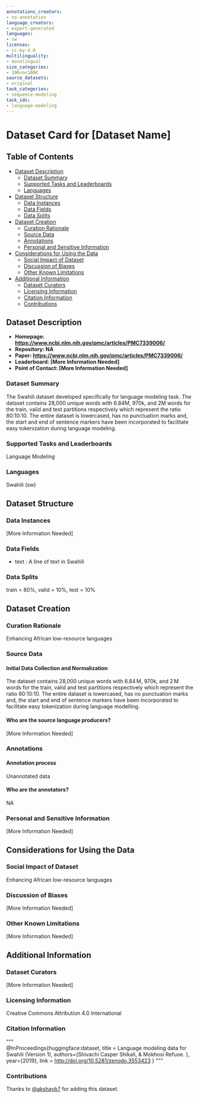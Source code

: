 ```yaml
---
annotations_creators:
- no-annotation
language_creators:
- expert-generated
languages:
- sw
licenses:
- cc-by-4.0
multilinguality:
- monolingual
size_categories:
- 10K<n<100K
source_datasets:
- original
task_categories:
- sequence-modeling
task_ids:
- language-modeling
---
```


# Dataset Card for [Dataset Name]

## Table of Contents
- [Dataset Description](#dataset-description)
  - [Dataset Summary](#dataset-summary)
  - [Supported Tasks and Leaderboards](#supported-tasks-and-leaderboards)
  - [Languages](#languages)
- [Dataset Structure](#dataset-structure)
  - [Data Instances](#data-instances)
  - [Data Fields](#data-fields)
  - [Data Splits](#data-splits)
- [Dataset Creation](#dataset-creation)
  - [Curation Rationale](#curation-rationale)
  - [Source Data](#source-data)
  - [Annotations](#annotations)
  - [Personal and Sensitive Information](#personal-and-sensitive-information)
- [Considerations for Using the Data](#considerations-for-using-the-data)
  - [Social Impact of Dataset](#social-impact-of-dataset)
  - [Discussion of Biases](#discussion-of-biases)
  - [Other Known Limitations](#other-known-limitations)
- [Additional Information](#additional-information)
  - [Dataset Curators](#dataset-curators)
  - [Licensing Information](#licensing-information)
  - [Citation Information](#citation-information)
  - [Contributions](#contributions)

## Dataset Description

- **Homepage: https://www.ncbi.nlm.nih.gov/pmc/articles/PMC7339006/**
- **Repository: NA**
- **Paper: https://www.ncbi.nlm.nih.gov/pmc/articles/PMC7339006/**
- **Leaderboard: [More Information Needed]**
- **Point of Contact: [More Information Needed]**

### Dataset Summary

The Swahili dataset developed specifically for language modeling task.
The dataset contains 28,000 unique words with 6.84M, 970k, and 2M words for the train,
valid and test partitions respectively which represent the ratio 80:10:10.
The entire dataset is lowercased, has no punctuation marks and,
the start and end of sentence markers have been incorporated to facilitate easy tokenization during language modeling.

### Supported Tasks and Leaderboards

Language Modeling

### Languages

Swahili (sw)

## Dataset Structure

### Data Instances

[More Information Needed]

### Data Fields

- text : A line of text in Swahili

### Data Splits

train = 80%, valid = 10%, test = 10%

## Dataset Creation

### Curation Rationale

Enhancing African low-resource languages

### Source Data

#### Initial Data Collection and Normalization

The dataset contains 28,000 unique words with 6.84 M, 970k, and 2 M words for the train, valid and test partitions respectively which represent the ratio 80:10:10. 
The entire dataset is lowercased, has no punctuation marks and, the start and end of sentence markers have been incorporated to facilitate easy tokenization during language modelling.

#### Who are the source language producers?

[More Information Needed]

### Annotations

#### Annotation process

Unannotated data

#### Who are the annotators?

NA

### Personal and Sensitive Information

[More Information Needed]

## Considerations for Using the Data

### Social Impact of Dataset

Enhancing African low-resource languages

### Discussion of Biases

[More Information Needed]

### Other Known Limitations

[More Information Needed]

## Additional Information

### Dataset Curators

[More Information Needed]

### Licensing Information

Creative Commons Attribution 4.0 International

### Citation Information

"""\
@InProceedings{huggingface:dataset,
title = Language modeling data for Swahili (Version 1),
authors={Shivachi Casper Shikali, & Mokhosi Refuoe.
},
year={2019},
link = http://doi.org/10.5281/zenodo.3553423
}
"""

### Contributions

Thanks to [@akshayb7](https://github.com/akshayb7) for adding this dataset.